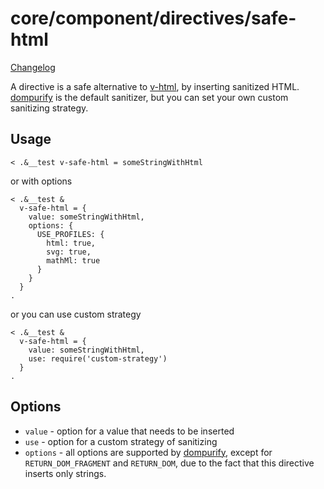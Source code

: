 # core/component/directives/safe-html

[Changelog](./CHANGELOG.md)

A directive is a safe alternative to [v-html](https://vuejs.org/api/built-in-directives.html#v-html), by inserting sanitized HTML. [dompurify](https://github.com/cure53/DOMPurify) is the default sanitizer, but you can set your own custom sanitizing strategy.

## Usage

```
< .&__test v-safe-html = someStringWithHtml
```

or with options

```
< .&__test &
  v-safe-html = {
    value: someStringWithHtml,
    options: {
      USE_PROFILES: {
        html: true,
        svg: true,
        mathMl: true
      }
    }
  }
.
```

or you can use custom strategy

```
< .&__test &
  v-safe-html = {
    value: someStringWithHtml,
    use: require('custom-strategy')
  }
.
```

## Options
- `value` - option for a value that needs to be inserted
- `use` - option for a custom strategy of sanitizing
- `options` - all options are supported by [dompurify](https://github.com/cure53/DOMPurify), except for `RETURN_DOM_FRAGMENT` and `RETURN_DOM`, due to the fact that this directive inserts only strings.
